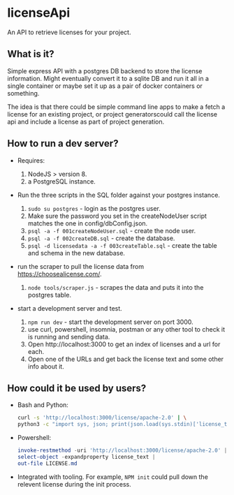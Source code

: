 # licenseApi

An API to retrieve licenses for your project.

## What is it?

Simple express API with a postgres DB backend to store the license information. Might eventually convert it to a sqlite DB and run it all in a single container or maybe set it up as a pair of docker containers or something.

The idea is that there could be simple command line apps to make a fetch a license for an existing project, or project generatorscould call the license api and include a license as part of project generation.

## How to run a dev server?

* Requires:
  1. NodeJS > version 8.
  2. a PostgreSQL instance.

* Run the three scripts in the SQL folder against your postgres instance.
  1. `sudo su postgres` - login as the postgres user.
  2. Make sure the password you set in the createNodeUser script matches the one in config/dbConfig.json.
  3. `psql -a -f 001createNodeUser.sql` - create the node user.
  4. `psql -a -f 002createDB.sql` - create the database.
  5. `psql -d licensedata -a -f 003createTable.sql` - create the table and schema in the new database.
* run the scraper to pull the license data from https://choosealicense.com/.
  1. `node tools/scraper.js` - scrapes the data and puts it into the postgres table.
* start a development server and test.
  1. `npm run dev` - start the development server on port 3000.
  2. use curl, powershell, insomnia, postman or any other tool to check it is running and sending data.
  3. Open http://localhost:3000 to get an index of licenses and a url for each.
  4. Open one of the URLs and get back the license text and some other info about it.

## How could it be used by users?

* Bash and Python:

  ``` bash
  curl -s 'http://localhost:3000/license/apache-2.0' | \
  python3 -c "import sys, json; print(json.load(sys.stdin)['license_text'])" > LICENSE.md
  ```

* Powershell:

  ``` powershell
  invoke-restmethod -uri 'http://localhost:3000/license/apache-2.0' |
  select-object -expandproperty license_text |
  out-file LICENSE.md
  ```

* Integrated with tooling. For example, `NPM init` could pull down the relevent license during the init process.
